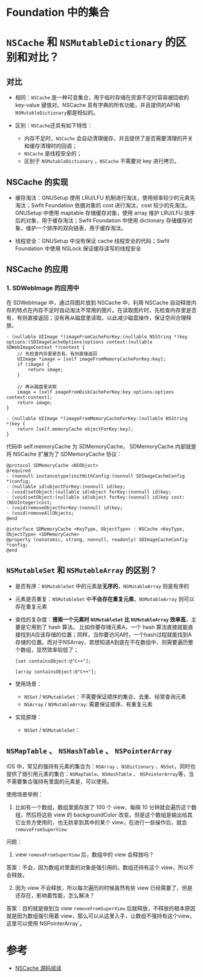 # Foundation 中的集合

# `NSCache` 和 `NSMutableDictionary` 的区别和对比？

## 对比
- 相同：`NSCache` 是一种可变集合，用于临时存储在资源不足时容易被回收的 key-value 键值对。NSCache 具有字典的所有功能，并且提供的API和`NSMutableDictionary`都是相似的。

- 区别：`NSCache`还具有如下特性：
    - 内存不足时，`NSCache` 会自动清理缓存，并且提供了是否需要清理的开关和缓存清理时的回调；
    - `NSCache` 是线程安全的；
    - 区别于 `NSMutableDictionary` ，`NSCache` 不需要对 key 进行拷贝。

## NSCache 的实现
- 缓存淘汰：GNUSetup 使用 LRU/LFU 机制进行淘汰，使用频率较少的元素先淘汰；Swfit Foundation 依据对象的 cost 进行淘汰，cost 较少的先淘汰。GNUSetup 中使用 maptable 存储缓存对象，使用 array 维护 LRU/LFU 排序后的对象，用于缓存淘汰；Swfit Foundation 中使用 dictionary 存储缓存对象，维护一个排序的双向链表，用于缓存淘汰。

- 线程安全：GNUSetup 中没有保证 cache 线程安全的代码；Swfit Foundation 中使用 NSLock 保证缓存读写的线程安全

## NSCache 的应用
### 1. SDWebImage 的应用中

在 SDWebImage 中，通过将图片放到 NSCache 中，利用 NSCache 自动释放内存的特点在内存不足时自动淘汰不常用的图片。在读取图片时，先检查内存里是否有，有则直接返回；没有再从磁盘里读取。以此减少磁盘操作，保证空间合理释放。

```objc
- (nullable UIImage *)imageFromCacheForKey:(nullable NSString *)key options:(SDImageCacheOptions)options context:(nullable SDWebImageContext *)context {
    // 先检查内存里是否有，有则直接返回
    UIImage *image = [self imageFromMemoryCacheForKey:key];
    if (image) {
        return image;
    }
    
    // 再从磁盘里读取
    image = [self imageFromDiskCacheForKey:key options:options context:context];
    return image;
}

- (nullable UIImage *)imageFromMemoryCacheForKey:(nullable NSString *)key {
    return [self.memoryCache objectForKey:key];
}
```

代码中 self.memoryCache 为 SDMemoryCache， SDMemoryCache 内部就是将 NSCache 扩展为了 SDMemoryCache 协议：

```objc
@protocol SDMemoryCache <NSObject>
@required
- (nonnull instancetype)initWithConfig:(nonnull SDImageCacheConfig *)config;
- (nullable id)objectForKey:(nonnull id)key;
- (void)setObject:(nullable id)object forKey:(nonnull id)key;
- (void)setObject:(nullable id)object forKey:(nonnull id)key cost:(NSUInteger)cost;
- (void)removeObjectForKey:(nonnull id)key;
- (void)removeAllObjects;
@end

@interface SDMemoryCache <KeyType, ObjectType> : NSCache <KeyType, ObjectType> <SDMemoryCache>
@property (nonatomic, strong, nonnull, readonly) SDImageCacheConfig *config;
@end
```

## `NSMutableSet` 和 `NSMutableArray` 的区别？

- 是否有序：`NSMutableSet` 中的元素是**无序的**，`NSMutableArray` 则是有序的

- 元素是否重复：`NSMutableSet` 中**不会存在重复元素**，`NSMutableArray` 则可以存在重复元素

- 查找的复杂度：**搜索一个元素时 `NSMutableSet` 比 `NSMutableArray` 效率高**，主要是它用到了 hash 算法。
    比如你要存储元素A，一个 hash 算法直接就能直接找到A应该存储的位置；同样，当你要访问A时，一个hash过程就能找到A存储的位置。而对于NSArray，若想知道A到底在不在数组中，则需要遍历整个数组，显然效率较低了；
    ```objc
    [set containsObject:@"C++"];

    [array containsObject:@"C++"];
    ```
- 使用场景：
  - `NSSet` / `NSMutableSet`：不需要保证顺序的集合、去重、经常查询元素
  - `NSArray` / `NSMutableArray`: 需要保证顺序、有重复元素

- 实现原理：
  - `NSSet` / `NSMutableSet`：


## `NSMapTable` 、 `NSHashTable` 、 `NSPointerArray`

iOS 中，常见的强持有元素的集合为：`NSArray` 、`NSDictionary` 、`NSSet`，同时也提供了弱引用元素的集合：`NSMapTable`、`NSHashTable` 、 `NSPointerArray`等，当不需要集合强持有里面的元素是，可以使用。

使用场景举例：

1. 比如有一个数组，数组里面存放了 100 个 view，每隔 10 分钟就会遍历这个数组，然后将这些 view 的 backgroundColor 改变。但是这个数组是输出给其它业务方使用的，也无妨拿到其中的某个 view，在进行一些操作后，就会 `removeFromSuperView`

问题：
1. view `removeFromSuperView` 后，数组中的 view 会释放吗？

答案：不会，因为数组对里面的对象是强引用的，数组还持有这个 view，所以不会释放。

2. 因为 view 不会释放，所以每次遍历的时候虽然有些 view 已经需要了，但是还存在，影响着性能，怎么解决？

答案：目的就是做到当 view `removeFromSuperView` 后就释放，不释放的根本原因就是因为数组强引用着 view，那么可以从这里入手，让数组不强持有这个view。这里可以使用 NSPointerArray`。



# 参考
- [NSCache 源码阅读](https://juejin.cn/post/6942823617080066085#heading-9)

